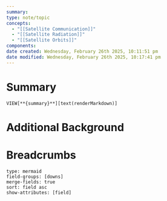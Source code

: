 ```yaml
---
summary:
type: note/topic
concepts:
  - "[[Satellite Communication]]"
  - "[[Satellite Radiation]]"
  - "[[Satellite Orbits]]"
components:
date created: Wednesday, February 26th 2025, 10:11:51 pm
date modified: Wednesday, February 26th 2025, 10:17:41 pm
---
```


# Summary

`VIEW[**{summary}**][text(renderMarkdown)]`

# Additional Background

# Breadcrumbs

```breadcrumbs
type: mermaid
field-groups: [downs]
merge-fields: true
sort: field asc
show-attributes: [field]
```
